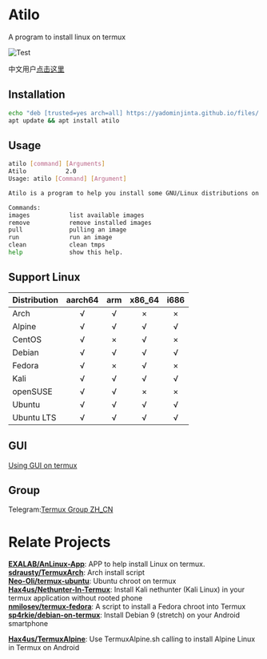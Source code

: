 # Atilo

A program to install linux on termux  

![Test](https://github.com/YadominJinta/atilo/workflows/Test/badge.svg)
  
中文用户[点击这里](https://github.com/YadominJinta/atilo/blob/master/CN/README_CN.md)

## Installation

``` bash
echo "deb [trusted=yes arch=all] https://yadominjinta.github.io/files/ termux extras" >> $PREFIX/etc/apt/sources.list.d/atilo.list
apt update && apt install atilo
```

## Usage

``` bash
atilo [command] [Arguments]
Atilo           2.0
Usage: atilo [Command] [Argument]

Atilo is a program to help you install some GNU/Linux distributions on Termux.

Commands:
images           list available images
remove           remove installed images
pull             pulling an image
run              run an image
clean            clean tmps
help             show this help.
```

## Support Linux

| Distribution  | aarch64 |  arm  | x86_64 | i686  |
| ------------- | :-----: | :---: | :----: | :---: |
| Arch          |    √    |   √   |   ×    |   ×   |
| Alpine        |    √    |   √   |   √    |   √   |
| CentOS        |    √    |   ×   |   √    |   ×   |
| Debian        |    √    |   √   |   √    |   √   |
| Fedora        |    √    |   ×   |   √    |   ×   |
| Kali          |    √    |   √   |   √    |   √   |
| openSUSE      |    √    |   √   |   ×    |   ×   |
| Ubuntu        |    √    |   √   |   √    |   √   |
| Ubuntu LTS    |    √    |   √   |   √    |   √   |

## GUI

[Using GUI on termux](https://yadominjinta.github.io/2018/08/18/GUI-on-termux-EN.html)

## Group

Telegram:[Termux Group ZH_CN](https://t.me/joinchat/EBPa7EI3VrfhsRu-6iJ1yw)

# Relate Projects

**[EXALAB/AnLinux-App](https://github.com/EXALAB/AnLinux-App)**: APP to help install Linux on termux.  
**[sdrausty/TermuxArch](https://github.com/sdrausty/TermuxArch)**: Arch install script  
**[Neo-Oli/termux-ubuntu](https://github.com/Neo-Oli/termux-ubuntu)**: Ubuntu chroot on termux  
**[Hax4us/Nethunter-In-Termux](https://github.com/Hax4us/Nethunter-In-Termux)**: Install Kali nethunter (Kali Linux) in your termux application without rooted phone  
**[nmilosev/termux-fedora](https://github.com/nmilosev/termux-fedora)**: A script to install a Fedora chroot into Termux  
**[sp4rkie/debian-on-termux](https://github.com/sp4rkie/debian-on-termux)**: Install Debian 9 (stretch) on your Android smartphone

**[Hax4us/TermuxAlpine](https://github.com/Hax4us/TermuxAlpine)**: Use TermuxAlpine.sh calling to install Alpine Linux in Termux on Android  

